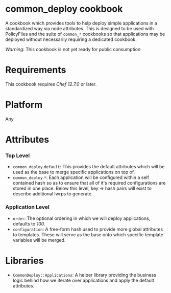 # common_deploy cookbook

A cookbook which provides tools to help deploy simple applications in a standardized way via node attributes. This is designed to be used with PolicyFiles and the suite of `common_*` cookbooks so that applications may be deployed without necessarily requiring a dedicated cookbook.

*Warning*: This cookbook is not yet ready for public consumption

# Requirements

This cookbook requires *Chef 12.7.0* or later.

# Platform

Any

# Attributes

### Top Level
- `common_deploy`.`default`: This provides the default attributes which will be used as the base to merge specific applications on top of.
- `common_deploy`.`*`: Each application will be configured within a self contained hash so as to ensure that all of it's required configurations are stored in one place. Below this level, key => hash pairs will exist to describe additional lwrps to generate.

### Application Level

- `order`: The optional ordering in which we will deploy applications, defaults to *100*.
- `configuration`: A free-form hash used to provide more global attributes to templates. These will serve as the base onto which specific template variables will be merged.

# Libraries

- `CommonDeploy::Applications`: A helper library providing the business logic behind how we iterate over applications and apply the default attributes.

